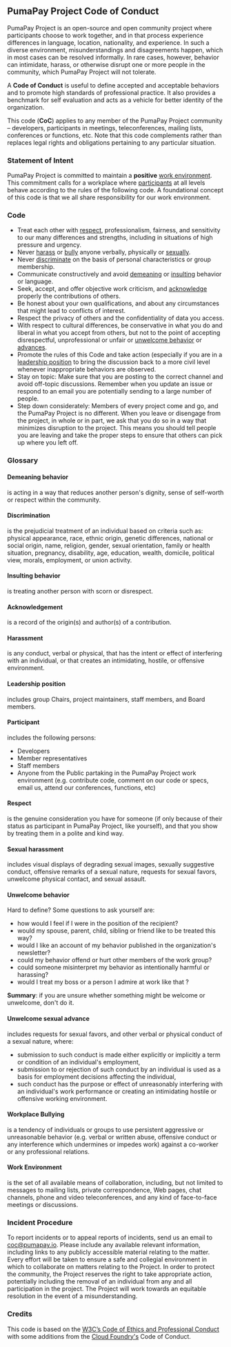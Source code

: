 ## PumaPay Project Code of Conduct 

PumaPay Project is an open-source and open community project where participants choose to work together, and in that process experience differences in language, location, nationality, and experience. In such a diverse environment, misunderstandings and disagreements happen, which in most cases can be resolved informally. In rare cases, however, behavior can intimidate, harass, or otherwise disrupt one or more people in the community, which PumaPay Project will not tolerate.

A **Code of Conduct** is useful to define accepted and acceptable behaviors and to promote high standards of professional practice. It also provides a benchmark for self evaluation and acts as a vehicle for better identity of the organization.

This code (**CoC**) applies to any member of the PumaPay Project community – developers, participants in meetings, teleconferences, mailing lists, conferences or functions, etc. Note that this code complements rather than replaces legal rights and obligations pertaining to any particular situation.

### Statement of Intent

PumaPay Project is committed to maintain a **positive**  [work environment](#work-environment). This commitment calls for a workplace where [participants](#participant) at all levels behave according to the rules of the following code. A foundational concept of this code is that we all share responsibility for our work environment.
### Code
  - Treat each other with [respect](#respect), professionalism, fairness, and sensitivity to our many differences and strengths, including in situations of high pressure and urgency.
  - Never [harass](#harassment) or [bully](#workplace-bullying) anyone verbally, physically or [sexually](#sexual-harassment).
  - Never [discriminate](#discrimination)  on the basis of personal characteristics or group membership.
  - Communicate constructively and avoid [demeaning](#demeaning-behavior) or [insulting](#insulting-behavior) behavior or language.
  - Seek, accept, and offer objective work criticism, and [acknowledge](#acknowledgement) properly the contributions of others.
  - Be honest about your own qualifications, and about any circumstances that might lead to conflicts of interest.
  - Respect the privacy of others and the confidentiality of data you access.
  - With respect to cultural differences, be conservative in what you do and liberal in what you accept from others, but not to the point of accepting disrespectful, unprofessional or unfair or [unwelcome behavior](#unwelcome-behavior) or [advances](#unwelcome-sexual-advance).
  - Promote the rules of this Code and take action (especially if you are in a [leadership position](#leadership-position) to bring the discussion back to a more civil level whenever inappropriate behaviors are observed.
  - Stay on topic: Make sure that you are posting to the correct channel and avoid off-topic discussions. Remember when you update an issue or respond to an email you are potentially sending to a large number of people.
  - Step down considerately: Members of every project come and go, and the PumaPay Project is no different. When you leave or disengage from the project, in whole or in part, we ask that you do so in a way that minimizes disruption to the project. This means you should tell people you are leaving and take the proper steps to ensure that others can pick up where you left off.

### Glossary 
#### Demeaning behavior 
is acting in a way that reduces another person's dignity, sense of self-worth or respect within the community.

#### Discrimination 
is the prejudicial treatment of an individual based on criteria such as: physical appearance, race, ethnic origin, genetic differences, national or social origin, name, religion, gender, sexual orientation, family or health situation, pregnancy, disability, age, education, wealth, domicile, political view, morals, employment, or union activity.

#### Insulting behavior 
is treating another person with scorn or disrespect.

#### Acknowledgement 
is a record of the origin(s) and author(s) of a contribution.

#### Harassment 
is any conduct, verbal or physical, that has the intent or effect of interfering with an individual, or that creates an intimidating, hostile, or offensive environment.

#### Leadership position 
includes group Chairs, project maintainers, staff members, and Board members.

#### Participant 
includes the following persons:
  * Developers
  * Member representatives
  * Staff members
  * Anyone from the Public partaking in the PumaPay Project work environment (e.g. contribute code, comment on our code or specs, email us, attend our conferences, functions, etc)

#### Respect 
is the genuine consideration you have for someone (if only because of their status as participant in PumaPay Project, like yourself), and that you show by treating them in a polite and kind way.

#### Sexual harassment 
includes visual displays of degrading sexual images, sexually suggestive conduct, offensive remarks of a sexual nature, requests for sexual favors, unwelcome physical contact, and sexual assault.

#### Unwelcome behavior 
Hard to define? Some questions to ask yourself are:
  * how would I feel if I were in the position of the recipient?
  * would my spouse, parent, child, sibling or friend like to be treated this way?
  * would I like an account of my behavior published in the organization's newsletter?
  * could my behavior offend or hurt other members of the work group?
  * could someone misinterpret my behavior as intentionally harmful or harassing?
  * would I treat my boss or a person I admire at work like that ?

**Summary**: if you are unsure whether something might be welcome or unwelcome, don't do it.

#### Unwelcome sexual advance 
includes requests for sexual favors, and other verbal or physical conduct of a sexual nature, where:
  * submission to such conduct is made either explicitly or implicitly a term or condition of an individual's employment,
  * submission to or rejection of such conduct by an individual is used as a basis for employment decisions affecting the individual,
  * such conduct has the purpose or effect of unreasonably interfering with an individual's work performance or creating an intimidating hostile or offensive working environment.

#### Workplace Bullying 
is a tendency of individuals or groups to use persistent aggressive or unreasonable behavior (e.g. verbal or written abuse, offensive conduct or any interference which undermines or impedes work) against a co-worker or any professional relations.

#### Work Environment 
is the set of all available means of collaboration, including, but not limited to messages to mailing lists, private correspondence, Web pages, chat channels, phone and video teleconferences, and any kind of face-to-face meetings or discussions.

### Incident Procedure 

To report incidents or to appeal reports of incidents, send us an email to coc@pumapay.io. Please include any available relevant information, including links to any publicly accessible material relating to the matter. Every effort will be taken to ensure a safe and collegial environment in which to collaborate on matters relating to the Project. In order to protect the community, the Project reserves the right to take appropriate action, potentially including the removal of an individual from any and all participation in the project. The Project will work towards an equitable resolution in the event of a misunderstanding.

### Credits 

This code is based on the [W3C’s Code of Ethics and Professional Conduct](https://www.w3.org/Consortium/cepc) with some additions from the [Cloud Foundry's](https://www.cloudfoundry.org/) Code of Conduct.